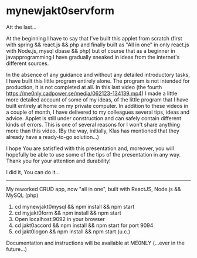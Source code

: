 # mynewjakt0servform

Att the last...

At the beginning I have to say that I've built this applet from scratch (first with spring && react.js && php and finally built as "All in one" in only react.js with Node.js, mysql dbase && php) but of course that as a beginner in javapprogramming I have gradually sneaked in ideas from the internet's different sources.

In the absence of any guidance and without any detailed introductory tasks, I have built this little program entirely alone.
The program is not intended for production, it is not completed at all. 
In this last video (the fourth https://me0nly.cadpower.se/media/062123-134139.mp4) I made a little more detailed account of some of my ideas, of the little program that I have built entirely at home on my private computer. 
In addition to these videos in a couple of month, I have delivered to my colleagues several tips, ideas and advice.
Applet is still under construction and can safely contain different kinds of errors.
This is one of several reasons for I won't share anything more than this video.
(By the way, initially, Klas has mentioned that they already have a ready-to-go solution...)

I hope You are satisfied with this presentation and, moreover, you will hopefully be able to use some of the tips of the presentation in any way. Thank you for your attention and durability!

I did it, You can do it...

* * *

My reworked CRUD app, now "all in one", built with ReactJS, Node.js && MySQL (php)

1. cd mynewjakt0mysql && npm install && npm start
2. cd myjakt0form && npm install && npm start
3. Open localhost:9092 in your browser
4. cd jakt0accord && npm install && npm start for port 9094
5. cd jakt0logon && npm install && npm start (u.c.)

Documentation and instructions will be available at ME0NLY (...ever in the future...)
